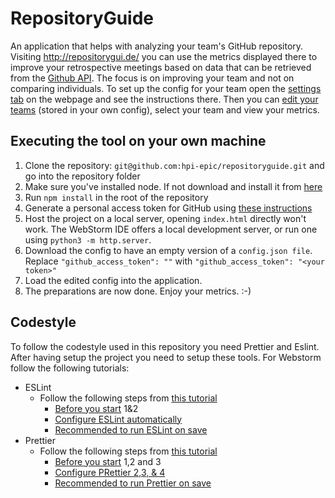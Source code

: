 # RepositoryGuide

An application that helps with analyzing your team's GitHub repository. Visiting http://repositorygui.de/ you can use the metrics displayed there to improve your retrospective meetings based on data that can be retrieved from the [Github API](https://docs.github.com/en/rest). The focus is on improving your team and not on comparing individuals. To set up the config for your team open the [settings tab](https://hpi-epic.github.io/repositoryguide/view/settings.html) on the webpage and see the instructions there. Then you can [edit your teams](https://hpi-epic.github.io/repositoryguide/view/team/overview.html) (stored in your own config), select your team and view your metrics. 

## Executing the tool on your own machine

1. Clone the repository: ```git@github.com:hpi-epic/repositoryguide.git``` and go into the repository folder
2. Make sure you've installed node. If not download and install it from [here](https://nodejs.org/en/download/)
3. Run `npm install` in the root of the repository
4. Generate a personal access token for GitHub using [these instructions](https://docs.github.com/en/github/authenticating-to-github/keeping-your-account-and-data-secure/creating-a-personal-access-token)
5. Host the project on a local server, opening `index.html` directly won't work. The WebStorm IDE offers a local development server, or run one using `python3 -m http.server`. 
6. Download the config to have an empty version of a `config.json file`. Replace ```"github_access_token": ""``` with ```"github_access_token": "<your token>"```
7. Load the edited config into the application.
8. The preparations are now done. Enjoy your metrics. :-)

## Codestyle
To follow the codestyle used in this repository you need Prettier and Eslint. After having setup the project you need to setup these tools. For Webstorm follow the following tutorials:
- ESLint
    - Follow the following steps from [this tutorial](https://www.jetbrains.com/help/webstorm/eslint.html)
        - [Before you start](https://www.jetbrains.com/help/webstorm/eslint.html#ws_js_linters_eslint_before_you_start) 1&2
        - [Configure ESLint automatically](https://www.jetbrains.com/help/webstorm/eslint.html#ws_js_eslint_automatic_configuration)
        - [Recommended to run ESLint on save](https://www.jetbrains.com/help/webstorm/eslint.html#ws_eslint_configure_run_eslint_on_save)
- Prettier
    - Follow the following steps from [this tutorial](https://www.jetbrains.com/help/webstorm/prettier.html)
        - [Before you start](https://www.jetbrains.com/help/webstorm/prettier.html#prettier_before_you_start) 1,2 and 3 
        - [Configure PRettier 2,3, & 4](https://www.jetbrains.com/help/webstorm/prettier.html#ws_prettier_install)
        - [Recommended to run Prettier on save](https://www.jetbrains.com/help/webstorm/prettier.html#ws_prettier_run_automatically_in_current_project)
